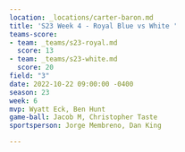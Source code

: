```yaml
---
location: _locations/carter-baron.md
title: 'S23 Week 4 - Royal Blue vs White '
teams-score:
- team: _teams/s23-royal.md
  score: 13
- team: _teams/s23-white.md
  score: 20
field: "3"
date: 2022-10-22 09:00:00 -0400
season: 23
week: 6
mvp: Wyatt Eck, Ben Hunt
game-ball: Jacob M, Christopher Taste
sportsperson: Jorge Membreno, Dan King

---
```

